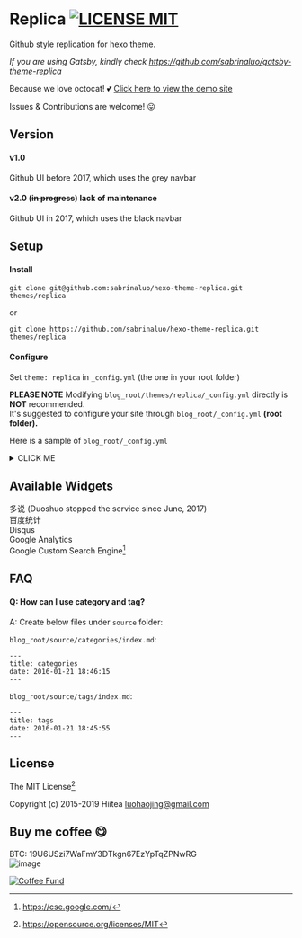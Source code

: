# Replica [![LICENSE MIT](https://img.shields.io/badge/LICENSE-MIT-blue.svg)](https://opensource.org/licenses/MIT)

Github style replication for hexo theme.

_If you are using Gatsby, kindly check https://github.com/sabrinaluo/gatsby-theme-replica_

Because we love octocat! :two_hearts:
[Click here to view the demo site](//sabrinaluo.github.io/tech)

Issues & Contributions are welcome! :stuck_out_tongue:

## Version

#### v1.0

Github UI before 2017, which uses the grey navbar

#### v2.0 (~~in progress~~) lack of maintenance

Github UI in 2017, which uses the black navbar

## Setup

#### Install

```
git clone git@github.com:sabrinaluo/hexo-theme-replica.git themes/replica
```

or

```
git clone https://github.com/sabrinaluo/hexo-theme-replica.git themes/replica
```

#### Configure

Set `theme: replica` in `_config.yml` (the one in your root folder)

**PLEASE NOTE**
Modifying `blog_root/themes/replica/_config.yml` directly is **NOT** recommended.  
It's suggested to configure your site through `blog_root/_config.yml` **(root folder).**

Here is a sample of `blog_root/_config.yml`

<details>
<summary>CLICK ME</summary>
<p>

```yml
# Hexo Configuration
## Docs: http://hexo.io/docs/configuration.html
## Source: https://github.com/hexojs/hexo/

# Site
title: My Blog
description: My Blog Description
author: HiiTea
language: zh-CN
timezone: Asia/Shanghai
favicon: https://assets-cdn.github.com/favicon.ico

# URL
## If your site is put in a subdirectory, set url as 'http://yoursite.com/child' and root as '/child/'
url: http://sabrinaluo.com/tech
root: /tech/
permalink: :year/:month/:day/:title/
permalink_defaults:

# Directory
source_dir: source
public_dir: public
tag_dir: tags
archive_dir: archives
category_dir: categories
code_dir: downloads/code
i18n_dir: :lang
skip_render:

# Writing
new_post_name: :year:month:day-:title.md # File name of new posts
default_layout: post
titlecase: false # Transform title into titlecase
external_link: true # Open external links in new tab
filename_case: 0
render_drafts: false
post_asset_folder: false
relative_link: false
future: true
highlight:
  enable: true
  line_number: true
  auto_detect: false
  tab_replace:

# Category & Tag
default_category: uncategorized
category_map:
tag_map:

# Date / Time format
## Hexo uses Moment.js to parse and display date
## You can customize the date format as defined in
## http://momentjs.com/docs/#/displaying/format/
date_format: YYYY-MM-DD
time_format: HH:mm:ss

# Pagination
## Set per_page to 0 to disable pagination
per_page: 0
pagination_dir: page

# Extensions
## Plugins: http://hexo.io/plugins/
## Themes: http://hexo.io/themes/
theme: replica

# Google Analytics
ga: # GA code UA-XXXXXXXX-X

#marked setting for markdown
marked:
  gfm: true
  pedantic: false
  sanitize: false
  tables: true
  breaks: true
  smartLists: true
  smartypants: true

gcs: # GOOGLE CUSTOM SEARCH
baidutongji: # BAIDU TONGJI CODE
disqus: # DISQUS ID

location: Hong Kong
email: xx@example.com

avatar: https://avatars2.githubusercontent.com/u/5300359?v=4&s=460
social:
  github: https://github.com/sabrinaluo
  weibo: http://weibo.com/206663121
  linkedin:

# flagcounter
flagcounter_href: # https://info.flagcounter.com/xxxx
flagcounter_img_src: # https://s01.flagcounter.com/xxxx
```

#### Update

```bash
cd themes/replica
git pull
```

In case you want the old version with grey navbar

```bash
cd themes/replica
git checkout 1.0 # AKA `git checkout -b 1.0 origin/1.0`
```

</p>
</details>

## Available Widgets

~~多说~~ (Duoshuo stopped the service since June, 2017)  
百度统计  
Disqus  
Google Analytics  
Google Custom Search Engine[^1]

## FAQ

#### Q: How can I use category and tag?

A: Create below files under `source` folder:

`blog_root/source/categories/index.md`:

```
---
title: categories
date: 2016-01-21 18:46:15
---
```

`blog_root/source/tags/index.md`:

```
---
title: tags
date: 2016-01-21 18:45:55
---
```

## License

The MIT License[^2]

Copyright (c) 2015-2019 Hiitea <luohaojing@gmail.com>

[^1]: https://cse.google.com/
[^2]: https://opensource.org/licenses/MIT

## Buy me coffee :yum:

BTC: 19U6USzi7WaFmY3DTkgn67EzYpTqZPNwRG  
![image](https://user-images.githubusercontent.com/5300359/30433338-cb7a9e48-9996-11e7-8e17-55f582b56e48.png)

[![Coffee Fund](https://user-images.githubusercontent.com/5300359/53497706-baf13a00-3adf-11e9-8223-5aa1c63b8779.png)](https://user-images.githubusercontent.com/5300359/53497706-baf13a00-3adf-11e9-8223-5aa1c63b8779.png)
